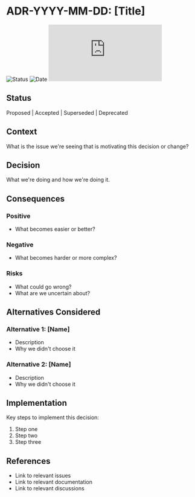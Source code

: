 # ADR-YYYY-MM-DD: [Title]

![Status](https://img.shields.io/badge/Status-Proposed-yellow)
![Date](https://img.shields.io/badge/Date-YYYY--MM--DD-lightgrey)
![Last Updated](https://img.shields.io/github/last-commit/basher83/andromeda-orchestration/main/docs/project-management/decisions/ADR-YYYY-MM-DD-title.md)

## Status

Proposed | Accepted | Superseded | Deprecated

## Context

What is the issue we're seeing that is motivating this decision or change?

## Decision

What we're doing and how we're doing it.

## Consequences

### Positive

- What becomes easier or better?

### Negative

- What becomes harder or more complex?

### Risks

- What could go wrong?
- What are we uncertain about?

## Alternatives Considered

### Alternative 1: [Name]

- Description
- Why we didn't choose it

### Alternative 2: [Name]

- Description
- Why we didn't choose it

## Implementation

Key steps to implement this decision:

1. Step one
2. Step two
3. Step three

## References

- Link to relevant issues
- Link to relevant documentation
- Link to relevant discussions
